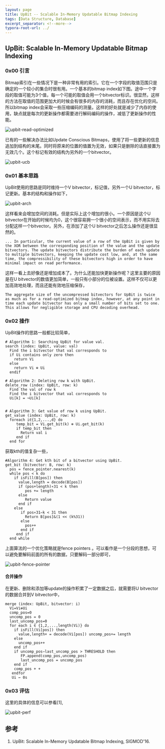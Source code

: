 ```yaml
---
layout: page
title: UpBit -- Scalable In-Memory Updatable Bitmap Indexing
tags: [Data Structure, Database]
excerpt_separator: <!--more-->
typora-root-url: ../
---
```


## UpBit: Scalable In-Memory Updatable Bitmap Indexing

### 0x00 引言

  Bitmap索引在一些情况下是一种非常有用的索引。它在一个字段的取值范围只是确定的一个较小的集合时很有用。一个基本的bitmap index如下图。途中一个字段的取值可能为3个值，每一个可能的取值会用一个bitvector标识。很显然，这样的方法在取值的范围更加大的时候会有很多的内存的消耗，而且存在优化的空间。所以bitmap index会采取一些压缩编码的测量。这样的好处就是减少了内存的使用，缺点就是每次的更新操作都需要进行解码编码的操作，减低了更新操作的性能。

![upbit-read-optimized](/assets/img/upbit-read-optimized.png)

  已有的一些解决办法比如Update Conscious Bitmaps，使用了将一些更新的信息追加到结构的末尾。同时将原来的位置的值置为无效，如果只是删除的话直接置为无效几个。这个标记有效的结构为另外的一个bitvector。

![upbit-ucb](/assets/img/upbit-ucb.png)

### 0x01 基本思路

  UpBit使用的思路是同时维持一个V bitvector，标记值，另外一个U bitvector，标记更新。基本的结构和操作如下，

![upbit-arch](/assets/img/upbit-arch.png)

  这样看来会增加空间的消耗。但是实际上这个增加的很小。一个原因是这个U bitvector在开始的时候均为0，这个很容易拥一个很小的空间表示，而不用实际去分配这样一个bitvector。另外，在添加了这个U bitvector之后怎么操作还是很显然的。

```
... In particular, the current value of a row of the UpBit is given by the XOR between the corresponding position of the value and the update bitvectors. The update bitvectors distribute the burden of each update to multiple bitvectors, keeping the update cost low, and, at the same time, the compressibility of these bitvectors high in order to have minimal impact on read performance.
```

  这样一看上去好像还是增加成本了。为什么还能加快更新操作呢？这里主要的原因是在U bitvector的数值更加简单，一般只有小部分的位被设置。这样不仅可以更加高效地处理，而且还能有效地压缩保存，

```
The aggregate size of the uncompressed bitvectors for UpBit is twice as much as for a read-optimized bitmap index, however, at any point in time each update bitvector has only a small number of bits set to one. This allows for negligible storage and CPU decoding overhead.
```

### 0x02 操作

 UpBit操作的思路一般都比较简单，

```
# Algorithm 1: Searching UpBit for value val.
search (index: UpBit, value: val)
  Find the i bitvector that val corresponds to 
  if Ui contains only zero then
    return Vi 
  else
    return Vi ⊕ Ui 
  endif
  
# Algorithm 2: Deleting row k with UpBit.
delete_row (index: UpBit, row: k)
  Find the val of row k
  Find the i bitvector that val corresponds to
  Ui[k] = ¬Ui[k]
  
  
# Algorithm 3: Get value of row k using UpBit.
get_value (index: UpBit, row: k)
  foreach i∈{1,2,...,d} do
     temp_bit = Vi.get_bit(k) ⊕ Ui.get_bit(k) 
     if temp_bit then
       Return val i 
     end if
  end for
```

 获取kth的值复杂一些，

```
#Algorithm 4: Get kth bit of a bitvector using UpBit.
get_bit (bitvector: B, row: k)
  pos = fence_pointer.nearest(k) 
  while pos < k do
    if isFill(B[pos]) then 
      value,length = decode(B[pos]) 
      if (pos+length)∗31 < k then
         pos += length 
      else
         Return value 
      end if
    else
       if pos∗31−k < 31 then
         Return B[pos]&(1 << (k%31)) 
       else
         pos++ 
       end if
     end if 
  end while
```

 上面算法的一个优化策略就是fence pointers 。可以看作是一个分段的思想，可以避免要解码前面的所有的数据，只要解码一部分即可，

![upbit-fence-pointer](/assets/img/upbit-fence-pointer.png)

#### 合并操作

  在更新、删除和添加等update的操作积累了一定数据之后，就需要将U bitvector的数据合并到V bitvector中，

```
merge (index: UpBit, bitvector: i)
  Vi=Vi⊕Ui
  comp_pos=0
  uncomp_pos = 0 
  last_uncomp_pos=0
  for each i ∈ {1,2,...,length(Vi)} do
    if isFill(Vi[pos]) then 
      value,length+ = decode(Vi[pos]) uncomp_pos+= length
    else
      uncomp_pos++ 
    end if
    if uncomp_pos−last_uncomp_pos > THRESHOLD then 
       FP.append(comp_pos,uncomp_pos) 
       last_uncomp_pos = uncomp_pos
    end if
    comp_pos + + 
   endfor
   Ui ← 0s
```

### 0x03 评估

  这里的具体的信息可以参看[1],

![upbit-perf](/assets/img/upbit-perf.png)

## 参考

1. UpBit: Scalable In-Memory Updatable Bitmap Indexing, SIGMOD'16.

